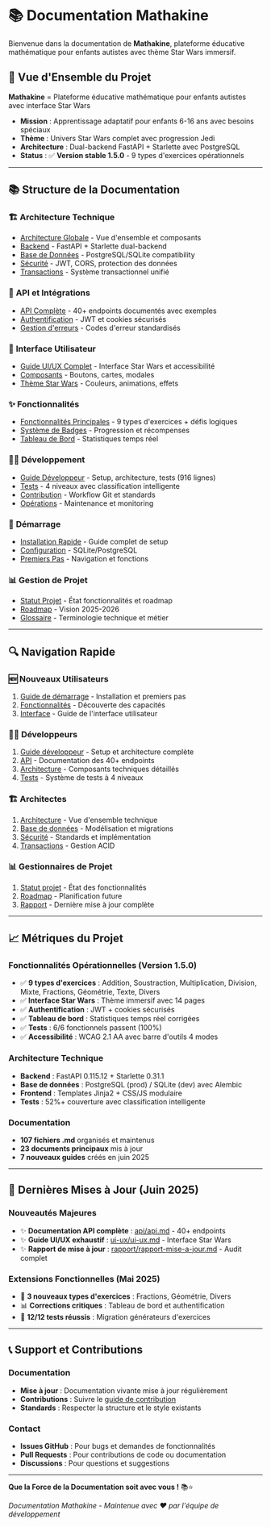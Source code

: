 # 📚 Documentation Mathakine

Bienvenue dans la documentation de **Mathakine**, plateforme éducative mathématique pour enfants autistes avec thème Star Wars immersif.

## 🎯 **Vue d'Ensemble du Projet**

**Mathakine** = Plateforme éducative mathématique pour enfants autistes avec interface Star Wars
- **Mission** : Apprentissage adaptatif pour enfants 6-16 ans avec besoins spéciaux
- **Thème** : Univers Star Wars complet avec progression Jedi
- **Architecture** : Dual-backend FastAPI + Starlette avec PostgreSQL
- **Status** : ✅ **Version stable 1.5.0** - 9 types d'exercices opérationnels

---

## 📚 **Structure de la Documentation**

### 🏗️ **Architecture Technique**
- [Architecture Globale](architecture/README.md) - Vue d'ensemble et composants
- [Backend](architecture/backend.md) - FastAPI + Starlette dual-backend
- [Base de Données](architecture/database.md) - PostgreSQL/SQLite compatibility
- [Sécurité](architecture/security.md) - JWT, CORS, protection des données
- [Transactions](architecture/transactions.md) - Système transactionnel unifié

### 📡 **API et Intégrations**
- [API Complète](api/api.md) - 40+ endpoints documentés avec exemples
- [Authentification](../docs/ARCHIVE/2025/AUTH_GUIDE.md) - JWT et cookies sécurisés
- [Gestion d'erreurs](api/api.md#codes-derreur) - Codes d'erreur standardisés

### 🎨 **Interface Utilisateur**  
- [Guide UI/UX Complet](ui-ux/ui-ux.md) - Interface Star Wars et accessibilité
- [Composants](ui-ux/ui-ux.md#composants-ui-réutilisables) - Boutons, cartes, modales
- [Thème Star Wars](ui-ux/ui-ux.md#thème-star-wars-immersif) - Couleurs, animations, effets

### ✨ **Fonctionnalités**
- [Fonctionnalités Principales](features/README.md) - 9 types d'exercices + défis logiques
- [Système de Badges](features/BADGE_SYSTEM.md) - Progression et récompenses
- [Tableau de Bord](features/README.md#suivi-de-progression) - Statistiques temps réel

### 👨‍💻 **Développement**
- [Guide Développeur](development/README.md) - Setup, architecture, tests (916 lignes)
- [Tests](development/testing.md) - 4 niveaux avec classification intelligente
- [Contribution](development/contributing.md) - Workflow Git et standards
- [Opérations](development/operations.md) - Maintenance et monitoring

### 🚀 **Démarrage**
- [Installation Rapide](getting-started/README.md) - Guide complet de setup
- [Configuration](getting-started/README.md#configuration-base-de-données) - SQLite/PostgreSQL
- [Premiers Pas](getting-started/README.md#premiers-pas) - Navigation et fonctions

### 📊 **Gestion de Projet**
- [Statut Projet](project/README.md) - État fonctionnalités et roadmap
- [Roadmap](project/roadmap.md) - Vision 2025-2026
- [Glossaire](GLOSSARY.md) - Terminologie technique et métier

---

## 🔍 **Navigation Rapide**

### **🆕 Nouveaux Utilisateurs**
1. [Guide de démarrage](getting-started/README.md) - Installation et premiers pas
2. [Fonctionnalités](features/README.md) - Découverte des capacités
3. [Interface](ui-ux/ui-ux.md) - Guide de l'interface utilisateur

### **👨‍💻 Développeurs**
1. [Guide développeur](development/README.md) - Setup et architecture complète
2. [API](api/api.md) - Documentation des 40+ endpoints
3. [Architecture](architecture/README.md) - Composants techniques détaillés
4. [Tests](development/testing.md) - Système de tests à 4 niveaux

### **🏗️ Architectes**
1. [Architecture](architecture/README.md) - Vue d'ensemble technique
2. [Base de données](architecture/database.md) - Modélisation et migrations  
3. [Sécurité](architecture/security.md) - Standards et implémentation
4. [Transactions](architecture/transactions.md) - Gestion ACID

### **📊 Gestionnaires de Projet**
1. [Statut projet](project/README.md) - État des fonctionnalités
2. [Roadmap](project/roadmap.md) - Planification future
3. [Rapport](rapport/rapport-mise-a-jour.md) - Dernière mise à jour complète

---

## 📈 **Métriques du Projet**

### **Fonctionnalités Opérationnelles** (Version 1.5.0)
- ✅ **9 types d'exercices** : Addition, Soustraction, Multiplication, Division, Mixte, Fractions, Géométrie, Texte, Divers
- ✅ **Interface Star Wars** : Thème immersif avec 14 pages
- ✅ **Authentification** : JWT + cookies sécurisés
- ✅ **Tableau de bord** : Statistiques temps réel corrigées
- ✅ **Tests** : 6/6 fonctionnels passent (100%)
- ✅ **Accessibilité** : WCAG 2.1 AA avec barre d'outils 4 modes

### **Architecture Technique**
- **Backend** : FastAPI 0.115.12 + Starlette 0.31.1
- **Base de données** : PostgreSQL (prod) / SQLite (dev) avec Alembic
- **Frontend** : Templates Jinja2 + CSS/JS modulaire
- **Tests** : 52%+ couverture avec classification intelligente

### **Documentation**
- **107 fichiers .md** organisés et maintenus
- **23 documents principaux** mis à jour
- **7 nouveaux guides** créés en juin 2025

---

## 🔄 **Dernières Mises à Jour** (Juin 2025)

### **Nouveautés Majeures**
- ✨ **Documentation API complète** : [api/api.md](api/api.md) - 40+ endpoints
- ✨ **Guide UI/UX exhaustif** : [ui-ux/ui-ux.md](ui-ux/ui-ux.md) - Interface Star Wars
- ✨ **Rapport de mise à jour** : [rapport/rapport-mise-a-jour.md](rapport/rapport-mise-a-jour.md) - Audit complet

### **Extensions Fonctionnelles** (Mai 2025)
- 🎯 **3 nouveaux types d'exercices** : Fractions, Géométrie, Divers
- 📊 **Corrections critiques** : Tableau de bord et authentification
- 🔧 **12/12 tests réussis** : Migration générateurs d'exercices

---

## 📞 **Support et Contributions**

### **Documentation**
- **Mise à jour** : Documentation vivante mise à jour régulièrement
- **Contributions** : Suivre le [guide de contribution](development/contributing.md)
- **Standards** : Respecter la structure et le style existants

### **Contact**
- **Issues GitHub** : Pour bugs et demandes de fonctionnalités
- **Pull Requests** : Pour contributions de code ou documentation
- **Discussions** : Pour questions et suggestions

---

**Que la Force de la Documentation soit avec vous !** 📚⭐

*Documentation Mathakine - Maintenue avec ❤️ par l'équipe de développement*